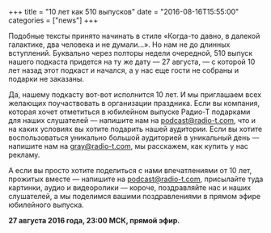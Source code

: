 +++
title = "10 лет как 510 выпусков"
date = "2016-08-16T15:55:00"
categories = ["news"]
+++

Подобные тексты принято начинать в стиле «Когда-то давно, в далекой галактике, два человека и не думали…». Но нам не до длинных вступлений. Буквально через полторы недели очередной, 510 выпуск нашего подкаста придется на ту же дату — 27 августа, — с которой 10 лет назад этот подкаст и начался, а у нас еще гости не собраны и подарки не заказаны.

Да, нашему подкасту вот-вот исполнится 10 лет. И мы приглашаем всех желающих поучаствовать в организации праздника. Если вы компания, которая хочет отметиться в юбилейном выпуске Радио-Т подарками для наших слушателей — напишите нам на [podcast@radio-t.com](mailto:podcast@radio-t.com), что и на каких условиях вы хотите подарить нашей аудитории. Если вы хотите воспользоваться уникально большой аудиторией в уникальный день — напишите нам на [gray@radio-t.com](mailto:gray@radio-t.com), мы расскажем, как купить у нас рекламу.

А если вы просто хотите поделиться с нами впечатлениями от 10 лет, прожитых вместе — напишите на [podcast@radio-t.com](mailto:podcast@radio-t.com), присылайте туда картинки, аудио и видеоролики — короче, поздравляйте нас и наших слушателей, а мы поделимся вашими поздравлениями в прямом эфире юбилейного выпуска.

**27 августа 2016 года, 23:00 МСК, прямой эфир.**

